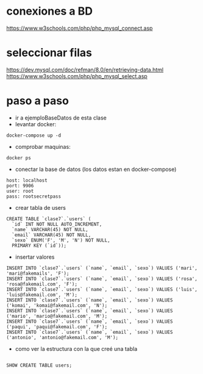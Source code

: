 conexiones a BD
===
https://www.w3schools.com/php/php_mysql_connect.asp


seleccionar filas
===
https://dev.mysql.com/doc/refman/8.0/en/retrieving-data.html
https://www.w3schools.com/php/php_mysql_select.asp

paso a paso
===
* ir a ejemploBaseDatos de esta clase
* levantar docker:
```
docker-compose up -d
```
* comprobar maquinas:
```
docker ps
```
* conectar la base de datos (los datos estan en docker-compose)
```
host: localhost
port: 9906
user: root
pass: rootsecretpass
```

* crear tabla de users 
```
CREATE TABLE `clase7`.`users` (
  `id` INT NOT NULL AUTO_INCREMENT,
  `name` VARCHAR(45) NOT NULL,
  `email` VARCHAR(45) NOT NULL,
  `sexo` ENUM('F', 'M', 'N') NOT NULL,
  PRIMARY KEY (`id`));
```

* insertar valores
```
INSERT INTO `clase7`.`users` (`name`, `email`, `sexo`) VALUES ('mari', 'mari@fakemails', 'F');
INSERT INTO `clase7`.`users` (`name`, `email`, `sexo`) VALUES ('rosa', 'rosa@fakemail.com', 'F');
INSERT INTO `clase7`.`users` (`name`, `email`, `sexo`) VALUES ('luis', 'luis@fakemail.com', 'M');
INSERT INTO `clase7`.`users` (`name`, `email`, `sexo`) VALUES ('komai', 'komai@fakemail.com', 'N');
INSERT INTO `clase7`.`users` (`name`, `email`, `sexo`) VALUES ('mario', 'mario@fakemail.com', 'M');
INSERT INTO `clase7`.`users` (`name`, `email`, `sexo`) VALUES ('paqui', 'paqui@fakemail.com', 'F');
INSERT INTO `clase7`.`users` (`name`, `email`, `sexo`) VALUES ('antonio', 'antonio@fakemail.com', 'M');
```

* como ver la estructura con la que creé una tabla 
```

SHOW CREATE TABLE users;
```


